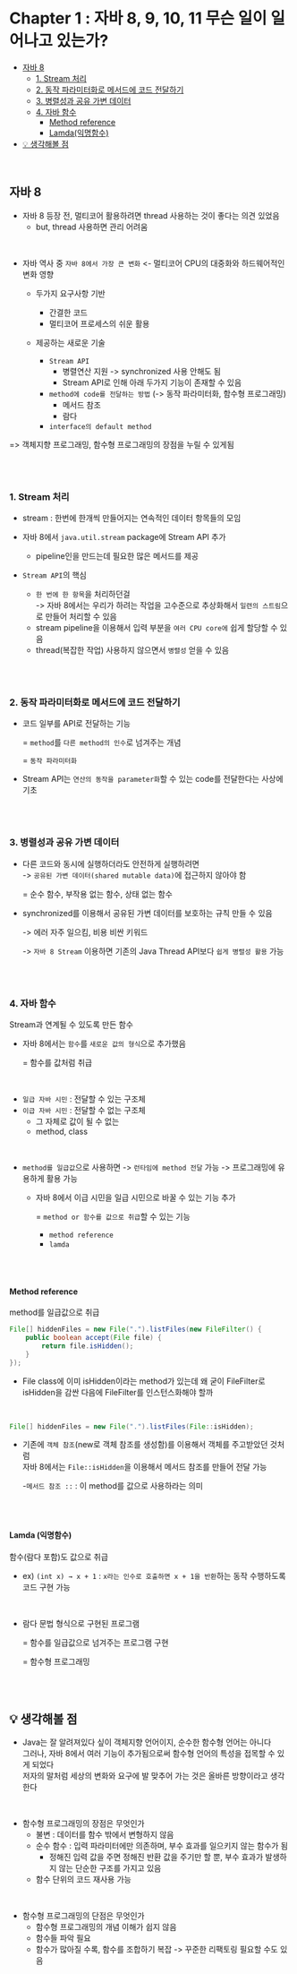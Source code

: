 # Chapter 1 : 자바 8, 9, 10, 11 무슨 일이 일어나고 있는가?     

- [자바 8](#자바-8)
  - [1. Stream 처리](#1-Stream-처리)  
  - [2. 동작 파라미터화로 메서드에 코드 전달하기](#2-동작-파라미터화로-메서드에-코드-전달하기)
  - [3. 병렬성과 공유 가변 데이터](#3-병렬성과-공유-가변-데이터)
  - [4. 자바 함수](#4-자바-함수)
    - [Method reference](#Method-reference) 
    - [Lamda(익명함수)](#Lamda-익명함수-)  
- [💡 생각해볼 점](#-생각해볼-점)  


<br/>
   
## 자바 8    
- 자바 8 등장 전, 멀티코어 활용하려면 thread 사용하는 것이 좋다는 의견 있었음   
  - but, thread 사용하면 관리 어려움   

<br/> 

- 자바 역사 중 `자바 8에서 가장 큰 변화` <- 멀티코어 CPU의 대중화와 하드웨어적인 변화 영향     

  - 두가지 요구사항 기반 
    - 간결한 코드
    - 멀티코어 프로세스의 쉬운 활용  
    
  - 제공하는 새로운 기술
    - `Stream API`
      - 병렬연산 지원 -> synchronized 사용 안해도 됨 
      - Stream API로 인해 아래 두가지 기능이 존재할 수 있음 
    - `method에 code를 전달하는 방법` (-> 동작 파라미터화, 함수형 프로그래밍)
      - 메서드 참조
      - 람다 
    - `interface의 default method`


=> 객체지향 프로그래밍, 함수형 프로그래밍의 장점을 누릴 수 있게됨   

<br/><br/>

### 1. Stream 처리   
- stream : 한번에 한개씩 만들어지는 연속적인 데이터 항목들의 모임    
- 자바 8에서 `java.util.stream` package에 Stream API 추가
  - pipeline인을 만드는데 필요한 많은 메서드를 제공 


- `Stream API`의 핵심
  - `한 번에 한 항목`을 처리하던걸    
    -> 자바 8에서는 우리가 하려는 작업을 고수준으로 추상화해서 `일련의 스트림`으로 만들어 처리할 수 있음
  - stream pipeline을 이용해서 입력 부분을 `여러 CPU core에` 쉽게 할당할 수 있음   
  - thread(복잡한 작업) 사용하지 않으면서 `병렬성` 얻을 수 있음     

<br/><br/>

### 2. 동작 파라미터화로 메서드에 코드 전달하기   
- 코드 일부를 API로 전달하는 기능     

  = `method`를 `다른 method의 인수`로 넘겨주는 개념     
  
  = `동작 파라미터화`  

- Stream API는 `연산의 동작을 parameter화`할 수 있는 code를 전달한다는 사상에 기초   

<br/><br/>

 
### 3. 병렬성과 공유 가변 데이터

- 다른 코드와 동시에 실행하더라도 안전하게 실행하려면    
  -> `공유된 가변 데이터(shared mutable data)`에 접근하지 않아야 함      
  
  = 순수 함수, 부작용 없는 함수, 상태 없는 함수
  
- synchronized를 이용해서 공유된 가변 데이터를 보호하는 규칙 만들 수 있음    
    
  -> 에러 자주 일으킴, 비용 비싼 키워드  
  
  -> `자바 8 Stream` 이용하면 기존의 Java Thread API보다 `쉽게 병렬성 활용` 가능     

<br/><br/>

### 4. 자바 함수    
Stream과 연계될 수 있도록 만든 함수    

- 자바 8에서는 `함수`를 `새로운 값의 형식`으로 추가했음   

  = 함수를 값처럼 취급

<br/>
 
- `일급 자바 시민` : 전달할 수 있는 구조체
- `이급 자바 시민` : 전달할 수 없는 구조체
  - 그 자체로 값이 될 수 없는
  - method, class

<br/>

- `method를 일급값`으로 사용하면 -> `런타임에 method 전달` 가능 -> 프로그래밍에 유용하게 활용 가능   
  - 자바 8에서 이급 시민을 일급 시민으로 바꿀 수 있는 기능 추가   
  
    = `method or 함수를 값으로 취급`할 수 있는 기능
    
    - `method reference`
    - `lamda`

<br/><br/>

#### Method reference    
method를 일급값으로 취급    

```java
File[] hiddenFiles = new File(".").listFiles(new FileFilter() {
	public boolean accept(File file) {
		return file.isHidden();
	}
});
```

- File class에 이미 isHidden이라는 method가 있는데 왜 굳이 FileFilter로 isHidden을 감싼 다음에 FileFilter를 인스턴스화해야 할까  

<br/>

```java
File[] hiddenFiles = new File(".").listFiles(File::isHidden);
```

- 기존에 `객체 참조`(new로 객체 참조를 생성함)를 이용해서 객체를 주고받았던 것처럼       
  자바 8에서는 `File::isHidden`을 이용해서 메서드 참조를 만들어 전달 가능   
  
  -`메서드 참조 ::` : 이 method를 값으로 사용하라는 의미



<br/><br/>

#### Lamda (익명함수)    
함수(람다 포함)도 값으로 취급    

- ex) `(int x) → x + 1` : `x라는 인수로 호출하면 x + 1을 반환`하는 동작 수행하도록 코드 구현 가능     

<br/>
  
- 람다 문법 형식으로 구현된 프로그램     
  
  = 함수를 일급값으로 넘겨주는 프로그램 구현
  
  = 함수형 프로그래밍 

<br/><br/>


## 💡 생각해볼 점   

- Java는 잘 알려져있다 싶이 객체지향 언어이지, 순수한 함수형 언어는 아니다    
  그러나, 자바 8에서 여러 기능이 추가됨으로써 함수형 언어의 특성을 접목할 수 있게 되었다     
  저자의 말처럼 세상의 변화와 요구에 발 맞추어 가는 것은 올바른 방향이라고 생각한다   

<br/> 

- 함수형 프로그래밍의 장점은 무엇인가
  - 불변 : 데이터를 함수 밖에서 변형하지 않음   
  - 순수 함수 : 입력 파라미터에만 의존하며, 부수 효과를 일으키지 않는 함수가 됨  
    - 정해진 입력 값을 주면 정해진 반환 값을 주기만 할 뿐, 부수 효과가 발생하지 않는 단순한 구조를 가지고 있음   
  - 함수 단위의 코드 재사용 가능  
  
<br/> 

- 함수형 프로그래밍의 단점은 무엇인가   
  - 함수형 프로그래밍의 개념 이해가 쉽지 않음   
  - 함수들 파악 필요  
  - 함수가 많아질 수록, 함수를 조합하기 복잡 -> 꾸준한 리팩토링 필요할 수도 있음   
  
<br/> 
